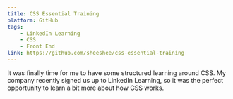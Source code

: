 ```yaml
---
title: CSS Essential Training
platform: GitHub
tags:
    - LinkedIn Learning
    - CSS
    - Front End
link: https://github.com/sheeshee/css-essential-training
---
```

It was finally time for me to have some structured learning around CSS.
My company recently signed us up to LinkedIn Learning, so it was the perfect
opportunity to learn a bit more about how CSS works.
